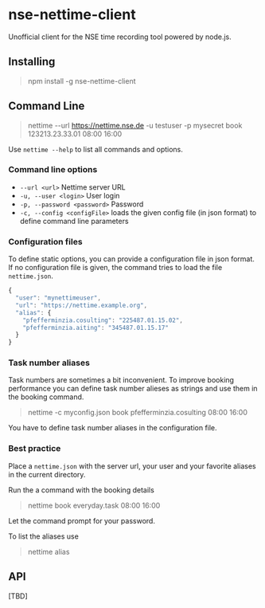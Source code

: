 # nse-nettime-client
Unofficial client for the NSE time recording tool powered by node.js.


## Installing
> npm install -g nse-nettime-client

## Command Line

> nettime --url https://nettime.nse.de -u testuser -p mysecret book 123213.23.33.01 08:00 16:00

Use `nettime --help` to list all commands and options.

### Command line options

* `--url <url>` Nettime server URL
* `-u, --user <login>` User login
* `-p, --password <password>` Password
* `-c, --config <configFile>` loads the given config file (in json format) to define command line parameters

### Configuration files

To define static options, you can provide a configuration file in json format.
If no configuration file is given, the command tries to load the file `nettime.json`.

```javascript
{
  "user": "mynettimeuser",
  "url": "https://nettime.example.org",
  "alias": {
    "pfefferminzia.cosulting": "225487.01.15.02",
    "pfefferminzia.aiting": "345487.01.15.17"
  }
}
```

### Task number aliases

Task numbers are sometimes a bit inconvenient.
To improve booking performance you can define task number alieses as strings and use them in the booking command.

> nettime -c myconfig.json book pfefferminzia.cosulting 08:00 16:00

You have to define task number aliases in the configuration file.

### Best practice

Place a `nettime.json` with the server url, your user and your favorite aliases in the current directory.

Run the a command with the booking details

> nettime book everyday.task 08:00 16:00

Let the command prompt for your password.

To list the aliases use
> nettime alias

## API
[TBD]